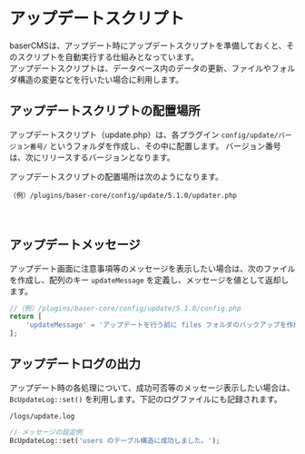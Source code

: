 # アップデートスクリプト

baserCMSは、アップデート時にアップデートスクリプトを準備しておくと、そのスクリプトを自動実行する仕組みとなっています。  
アップデートスクリプトは、データベース内のデータの更新、ファイルやフォルダ構造の変更などを行いたい場合に利用します。

## アップデートスクリプトの配置場所

アップデートスクリプト（update.php）は、各プラグイン `config/update/バージョン番号/` というフォルダを作成し、その中に配置します。
バージョン番号は、次にリリースするバージョンとなります。

アップデートスクリプトの配置場所は次のようになります。
```
（例）/plugins/baser-core/config/update/5.1.0/updater.php
```
　

## アップデートメッセージ

アップデート画面に注意事項等のメッセージを表示したい場合は、次のファイルを作成し、配列のキー `updateMessage`
を定義し、メッセージを値として返却します。

```php
//（例）/plugins/baser-core/config/update/5.1.0/config.php
return [
    'updateMessage' = 'アップデートを行う前に files フォルダのバックアップを作成しておいてください。'
];
```

## アップデートログの出力

アップデート時の各処理について、成功可否等のメッセージ表示したい場合は、`BcUpdateLog::set()` を利用します。下記のログファイルにも記録されます。

```
/logs/update.log
```

```php
// メッセージの設定例
BcUpdateLog::set('users のテーブル構造に成功しました。');
```
